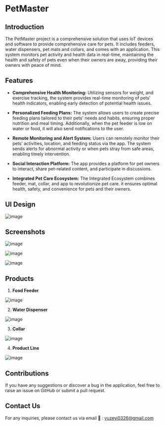 # PetMaster

## Introduction

The PetMaster project is a comprehensive solution that uses IoT devices and software to provide comprehensive care for pets. It includes feeders, water dispensers, pet mats and collars, and comes with an application. This system monitors pet activity and health data in real-time, maintaining the health and safety of pets even when their owners are away, providing their owners with peace of mind.

## Features

- **Comprehensive Health Monitoring:** Utilizing sensors for weight, and exercise tracking, the system provides real-time monitoring of pets' health indicators, enabling early detection of potential health issues.

- **Personalized Feeding Plans:** The system allows users to create precise feeding plans tailored to their pets' needs and habits, ensuring proper nutrition and meal timing. Additionally, when the pet feeder is low on water or food, it will also send notifications to the user.

- **Remote Monitoring and Alert System:** Users can remotely monitor their pets' activities, location, and feeding status via the app. The system sends alerts for abnormal activity or when pets stray from safe areas, enabling timely intervention.

- **Social Interaction Platform:** The app provides a platform for pet owners to interact, share pet-related content, and participate in discussions.

- **Integrated Pet Care Ecosystem:** The Integrated Ecosystem combines feeder, mat, collar, and app to revolutionize pet care. it ensures optimal health, safety, and convenience for pets and their owners.

## UI Design

![image](https://seniorassistant.oss-cn-hangzhou.aliyuncs.com/oss-img-path/PM_RM1.png)

## Screenshots

![image](https://seniorassistant.oss-cn-hangzhou.aliyuncs.com/oss-img-path/PM_RM2.png)

![image](https://seniorassistant.oss-cn-hangzhou.aliyuncs.com/oss-img-path/PM_RM3.png)

![image](https://seniorassistant.oss-cn-hangzhou.aliyuncs.com/oss-img-path/PM_RM4.png)

## Products

1. **Food Feeder**

![image](https://seniorassistant.oss-cn-hangzhou.aliyuncs.com/oss-img-path/PM_RM5.jpg)

2. **Water Dispenser**

![image](https://seniorassistant.oss-cn-hangzhou.aliyuncs.com/oss-img-path/PM_RM6.jpg)

3. **Collar**

![image](https://seniorassistant.oss-cn-hangzhou.aliyuncs.com/oss-img-path/PM_RM7.jpg)

4. **Product Line**

![image](https://seniorassistant.oss-cn-hangzhou.aliyuncs.com/oss-img-path/PM_RM8.jpg)

## Contributions

If you have any suggestions or discover a bug in the application, feel free to raise an issue on GitHub or submit a pull request.

##  Contact Us

For any inquiries, please contact us via email :e-mail: : yuzeyi0326@gmail.com 
